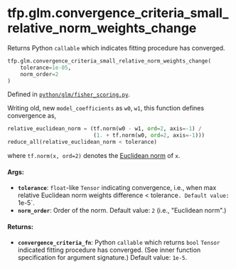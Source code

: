 <div itemscope itemtype="http://developers.google.com/ReferenceObject">
<meta itemprop="name" content="tfp.glm.convergence_criteria_small_relative_norm_weights_change" />
<meta itemprop="path" content="Stable" />
</div>

# tfp.glm.convergence_criteria_small_relative_norm_weights_change

Returns Python `callable` which indicates fitting procedure has converged.

``` python
tfp.glm.convergence_criteria_small_relative_norm_weights_change(
    tolerance=1e-05,
    norm_order=2
)
```



Defined in [`python/glm/fisher_scoring.py`](https://github.com/tensorflow/probability/tree/master/tensorflow_probability/python/glm/fisher_scoring.py).

<!-- Placeholder for "Used in" -->

Writing old, new `model_coefficients` as `w0`, `w1`, this function
defines convergence as,

```python
relative_euclidean_norm = (tf.norm(w0 - w1, ord=2, axis=-1) /
                           (1. + tf.norm(w0, ord=2, axis=-1)))
reduce_all(relative_euclidean_norm < tolerance)
```

where `tf.norm(x, ord=2)` denotes the [Euclidean norm](
https://en.wikipedia.org/wiki/Norm_(mathematics)#Euclidean_norm) of `x`.

#### Args:


* <b>`tolerance`</b>: `float`-like `Tensor` indicating convergence, i.e., when
  max relative Euclidean norm weights difference < tolerance`.
  Default value: `1e-5`.
* <b>`norm_order`</b>: Order of the norm. Default value: `2` (i.e., "Euclidean norm".)


#### Returns:


* <b>`convergence_criteria_fn`</b>: Python `callable` which returns `bool` `Tensor`
  indicated fitting procedure has converged. (See inner function
  specification for argument signature.)
  Default value: `1e-5`.